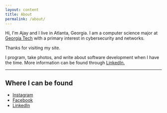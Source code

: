 ```yaml
---
layout: content
title: About
permalink: /about/
---
```

Hi, I'm Ajay and I live in Atlanta, Georgia. I am a computer science major at  <a href="https://www.linkedin.com/in/singhajaydeep/"> Georgia Tech</a> with a primary interest in cybersecurity and networks.

Thanks for visiting my site.

I program, take photos, and write about software development when I have the time. More information can be found through <a href="https://www.linkedin.com/in/singhajaydeep/" data-network="LinkedIn" data-proofer-ignore>LinkedIn.</a>

----

## Where I can be found

- [Instagram](https://www.instagram.com/aj_ysingh)
- [Facebook](https://www.facebook.com/singhajay08)
- [LinkedIn](https://www.linkedin.com/in/singhajaydeep/) 

